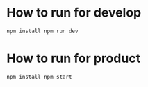 How to run for develop
=============

`
	npm install
	npm run dev
`

How to run for product
=============
`
	npm install
	npm start
`


